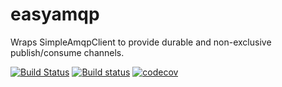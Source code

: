 # easyamqp
Wraps SimpleAmqpClient to provide durable and non-exclusive publish/consume channels.

[![Build Status](https://travis-ci.org/guangie88/easyamqp.svg?branch=master)](https://travis-ci.org/guangie88/easyamqp)
[![Build status](https://ci.appveyor.com/api/projects/status/i0h3yje7uffm0q11/branch/master?svg=true)](https://ci.appveyor.com/project/guangie88/easyamqp/branch/master)
[![codecov](https://codecov.io/gh/guangie88/easyamqp/branch/master/graph/badge.svg)](https://codecov.io/gh/guangie88/easyamqp)
